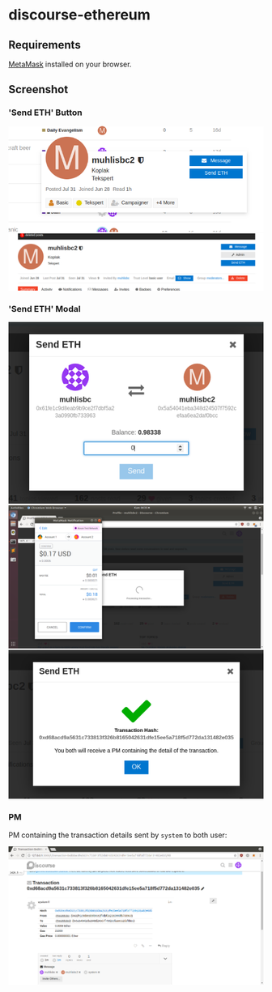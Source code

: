 # discourse-ethereum

## Requirements

[MetaMask](https://metamask.io/) installed on your browser.

## Screenshot
### 'Send ETH' Button

![](screenshot/send-eth-user-card.png)
![](screenshot/send-eth-user-profile.png)

### 'Send ETH' Modal

![](screenshot/send-eth-modal-1.png)
![](screenshot/send-eth-modal-2.png)
![](screenshot/send-eth-modal-3.png)

### PM
PM containing the transaction details sent by `system` to both user:

![pm](screenshot/pm-tx-details.png)
